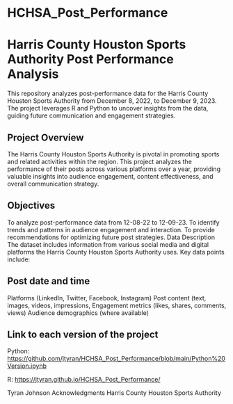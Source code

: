 # HCHSA_Post_Performance
# Harris County Houston Sports Authority Post Performance Analysis

This repository analyzes post-performance data for the Harris County Houston Sports Authority from December 8, 2022, to December 9, 2023. The project leverages R and Python to uncover insights from the data, guiding future communication and engagement strategies.

## Project Overview
The Harris County Houston Sports Authority is pivotal in promoting sports and related activities within the region. This project analyzes the performance of their posts across various platforms over a year, providing valuable insights into audience engagement, content effectiveness, and overall communication strategy.

## Objectives
To analyze post-performance data from 12-08-22 to 12-09-23.
To identify trends and patterns in audience engagement and interaction.
To provide recommendations for optimizing future post strategies.
Data Description
The dataset includes information from various social media and digital platforms the Harris County Houston Sports Authority uses. Key data points include:

## Post date and time
Platforms (LinkedIn, Twitter, Facebook, Instagram)
Post content (text, images, videos, impressions,
Engagement metrics (likes, shares, comments, views)
Audience demographics (where available)

## Link to each version of the project
Python: https://github.com/jtyran/HCHSA_Post_Performance/blob/main/Python%20Version.ipynb

R: https://jtyran.github.io/HCHSA_Post_Performance/

Tyran Johnson
Acknowledgments
Harris County Houston Sports Authority

